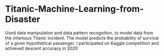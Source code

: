 # Titanic-Machine-Learning-from-Disaster
Used data manipulation and data pattern recognition, to model data from the infamous Titanic incident. The model predicts the probability of survival of a given hypothetical passenger. I participated on Kaggle competition and achieved descent accuracy in 2020

